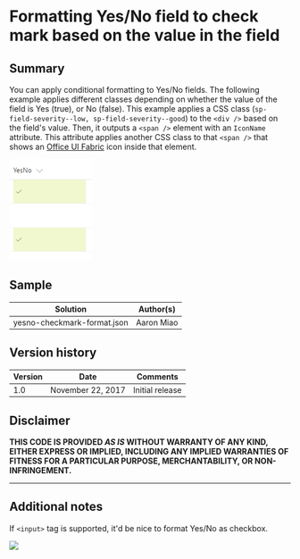 # Formatting Yes/No field to check mark based on the value in the field

## Summary
You can apply conditional formatting to Yes/No fields. The following example applies different classes depending on whether the value of the field is Yes (true), or No (false). This example applies a CSS class (`sp-field-severity--low, sp-field-severity--good`) to the  `<div />` based on the field's value. Then, it outputs a `<span />` element with an `IconName` attribute. This attribute applies another CSS class to that `<span />` that shows an [Office UI Fabric](https://dev.office.com/fabric#/) icon inside that element.

![screenshot of the sample](./yesno-checkmark-format.PNG)

## Sample

Solution|Author(s)
--------|---------
yesno-checkmark-format.json | Aaron Miao

## Version history

Version|Date|Comments
-------|----|--------
1.0|November 22, 2017|Initial release

## Disclaimer
**THIS CODE IS PROVIDED *AS IS* WITHOUT WARRANTY OF ANY KIND, EITHER EXPRESS OR IMPLIED, INCLUDING ANY IMPLIED WARRANTIES OF FITNESS FOR A PARTICULAR PURPOSE, MERCHANTABILITY, OR NON-INFRINGEMENT.**

---

## Additional notes
If `<input>` tag is supported, it'd be nice to format Yes/No as checkbox. 

<img src="https://telemetry.sharepointpnp.com/sp-dev-column-formatting/samples/yesno-checkmark-format" />
